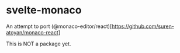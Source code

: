 # svelte-monaco

An attempt to port (@monaco-editor/react)[https://github.com/suren-atoyan/monaco-react]

This is NOT a package yet.
